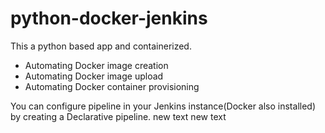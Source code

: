 # python-docker-jenkins

This a python based app and containerized.

- Automating Docker image creation
- Automating Docker image upload
- Automating Docker container provisioning

You can configure pipeline in your Jenkins instance(Docker also installed) by creating a Declarative pipeline.
new text
new text

